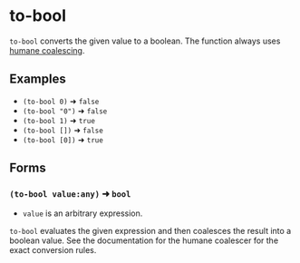 # to-bool

`to-bool` converts the given value to a boolean. The function always uses
[humane coalescing](../../coalescing.md#humane-coalescer).

## Examples

* `(to-bool 0)` ➜ `false`
* `(to-bool "0")` ➜ `false`
* `(to-bool 1)` ➜ `true`
* `(to-bool [])` ➜ `false`
* `(to-bool [0])` ➜ `true`

## Forms

### `(to-bool value:any)` ➜ `bool`

* `value` is an arbitrary expression.

`to-bool` evaluates the given expression and then coalesces the result into a
boolean value. See the documentation for the humane coalescer for the exact
conversion rules.
